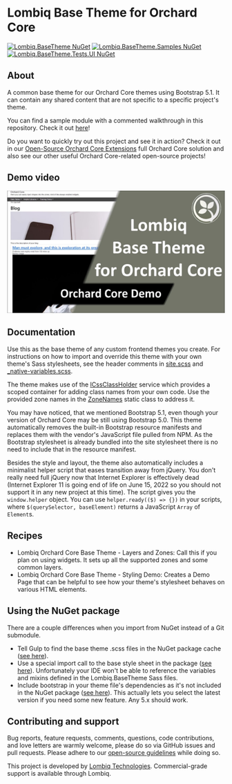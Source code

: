 # Lombiq Base Theme for Orchard Core

[![Lombiq.BaseTheme NuGet](https://img.shields.io/nuget/v/Lombiq.BaseTheme?label=Lombiq.BaseTheme)](https://www.nuget.org/packages/Lombiq.BaseTheme/)
[![Lombiq.BaseTheme.Samples NuGet](https://img.shields.io/nuget/v/Lombiq.BaseTheme?label=Lombiq.BaseTheme.Samples)](https://www.nuget.org/packages/Lombiq.BaseTheme.Samples/)
[![Lombiq.BaseTheme.Tests.UI NuGet](https://img.shields.io/nuget/v/Lombiq.BaseTheme?label=Lombiq.BaseTheme.Tests.UI)](https://www.nuget.org/packages/Lombiq.BaseTheme.Tests.UI/)

## About

A common base theme for our Orchard Core themes using Bootstrap 5.1. It can contain any shared content that are not specific to a specific project's theme.

You can find a sample module with a commented walkthrough in this repository. Check it out [here](Lombiq.BaseTheme.Samples/Readme.md)!

Do you want to quickly try out this project and see it in action? Check it out in our [Open-Source Orchard Core Extensions](https://github.com/Lombiq/Open-Source-Orchard-Core-Extensions) full Orchard Core solution and also see our other useful Orchard Core-related open-source projects!

## Demo video

[![Watch the video](Docs/Assets/Images/DemoVideoThumbnail.jpg)](https://www.youtube.com/watch?v=9DjKxEumoRE&feature=youtu.be)

## Documentation

Use this as the base theme of any custom frontend themes you create. For instructions on how to import and override this theme with your own theme's Sass stylesheets, see the header comments in [site.scss](Assets/Styles/site.scss) and [_native-variables.scss](Assets/Styles/abstracts/_native-variables.scss).

The theme makes use of the [ICssClassHolder](Services/ICssClassHolder.cs) service which provides a scoped container for adding class names from your own code. Use the provided zone names in the [ZoneNames](Constants/ZoneNames.cs) static class to address it.

You may have noticed, that we mentioned Bootstrap 5.1, even though your version of Orchard Core may be still using Bootstrap 5.0. This theme automatically removes the built-in Bootstrap resource manifests and replaces them with the vendor's JavaScript file pulled from NPM. As the Bootstrap stylesheet is already bundled into the site stylesheet there is no need to include that in the resource manifest.

Besides the style and layout, the theme also automatically includes a minimalist helper script that eases transition away from jQuery. You don't really need full jQuery now that Internet Explorer is effectively dead (Internet Explorer 11 is going end of life on June 15, 2022 so you should not support it in any new project at this time). The script gives you the `window.helper` object. You can use `helper.ready(($) => {})` in your scripts, where `$(querySelector, baseElement)` returns a JavaScript `Array` of `Element`s.

## Recipes

- Lombiq Orchard Core Base Theme - Layers and Zones: Call this if you plan on using widgets. It sets up all the supported zones and some common layers.
- Lombiq Orchard Core Base Theme - Styling Demo: Creates a Demo Page that can be helpful to see how your theme's stylesheet behaves on various HTML elements.

## Using the NuGet package

There are a couple differences when you import from NuGet instead of a Git submodule.

- Tell Gulp to find the base theme .scss files in the NuGet package cache ([see here](https://github.com/Lombiq/Orchard-Base-Theme/blob/f2377271063d31d700cba593917195547c1654aa/Lombiq.BaseTheme.Samples/Gulpfile.js#L17-L37)).
- Use a special import call to the base style sheet in the package ([see here](https://github.com/Lombiq/Orchard-Base-Theme/blob/f2377271063d31d700cba593917195547c1654aa/Lombiq.BaseTheme.Samples/Assets/Styles/site.scss#L7-L13)). Unfortunately your IDE won't be able to reference the variables and mixins defined in the Lombiq.BaseTheme Sass files.
- Include bootstrap in your theme file's dependencies as it's not included in the NuGet package ([see here](https://github.com/Lombiq/Orchard-Base-Theme/blob/f2377271063d31d700cba593917195547c1654aa/Lombiq.BaseTheme.Samples/package.json#L7-L9)). This actually lets you select the latest version if you need some new feature. Any 5.x should work.

## Contributing and support

Bug reports, feature requests, comments, questions, code contributions, and love letters are warmly welcome, please do so via GitHub issues and pull requests. Please adhere to our [open-source guidelines](https://lombiq.com/open-source-guidelines) while doing so.

This project is developed by [Lombiq Technologies](https://lombiq.com/). Commercial-grade support is available through Lombiq.

